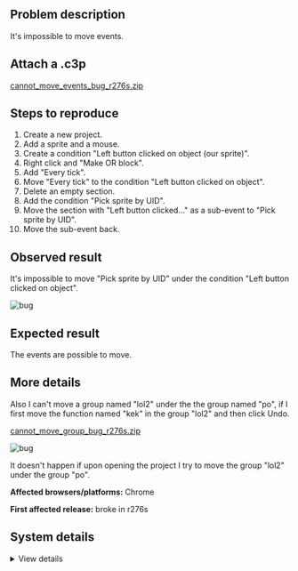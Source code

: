 ## Problem description

It's impossible to move events.

## Attach a .c3p

[cannot_move_events_bug_r276s.zip](https://github.com/WilsonPercival/WilsonPercival/files/7721038/cannot_move_events_bug_r276s.zip)

## Steps to reproduce

1. Create a new project.
2. Add a sprite and a mouse.
3. Create a condition "Left button clicked on object (our sprite)".
4. Right click and "Make OR block".
5. Add "Every tick".
6. Move "Every tick" to the condition "Left button clicked on object".
7. Delete an empty section.
8. Add the condition "Pick sprite by UID".
9. Move the section with "Left button clicked..." as a sub-event to "Pick sprite by UID".
10. Move the sub-event back.

## Observed result

It's impossible to move "Pick sprite by UID" under the condition "Left button clicked on object".

![bug](https://user-images.githubusercontent.com/91274932/146223851-d005dad1-b5ab-4b8a-b6a0-eed49f9117a5.gif)

## Expected result

The events are possible to move.

## More details

Also I can't move a group named "lol2" under the the group named "po", if I first move the function named "kek" in the group "lol2" and then click Undo.

[cannot_move_group_bug_r276s.zip](https://github.com/WilsonPercival/WilsonPercival/files/7721135/cannot_move_group_bug_r276s.zip)

![bug](https://user-images.githubusercontent.com/91274932/146226296-727d7af9-3271-4564-9ff7-1a5b0c67dfdc.gif)

It doesn't happen if upon opening the project I try to move the group "lol2" under the group "po".

**Affected browsers/platforms:** Chrome

**First affected release:** broke in r276s

## System details

<details><summary>View details</summary>

Platform information
Browser: Chrome
Browser version: 95.0.4638.54
Browser engine: Chromium
Context: browser
Operating system: Windows
Operating system version: 7
Device type: desktop
Device pixel ratio: 1
Logical CPU cores: 2
Approx. device memory: 4 GB
User agent: Mozilla/5.0 (Windows NT 6.1; Win64; x64) AppleWebKit/537.36 (KHTML, like Gecko) Chrome/95.0.4638.54 Safari/537.36
C3 release: r276 (stable)
Language setting: en-US

Local storage
Storage quota (approx): 59 gb
Storage usage (approx): 285 mb (0.5%)
Persistant storage: No

Browser support notes
This list contains missing features that are not required, but could improve performance or user experience if supported.

UI effects are disabled in settings.
WebGL 2+ is not supported. Rendering quality and features may be affected.
WebGL information
Version string: WebGL 1.0 (OpenGL ES 2.0 Chromium)
Numeric version: 1
Supports NPOT textures: partial
Supports GPU profiling: no
Supports highp precision: yes
Vendor: Google Inc. (Intel)
Renderer: ANGLE (Intel, Intel(R) HD Graphics Direct3D9Ex vs_3_0 ps_3_0, igdumdim64.dll-10.18.10.4653)
Major performance caveat: no
Maximum texture size: 8192
Point size range: 1 to 256
Extensions:

ANGLE_instanced_arrays
EXT_blend_minmax
EXT_color_buffer_half_float
EXT_float_blend
EXT_frag_depth
EXT_shader_texture_lod
EXT_texture_filter_anisotropic
WEBKIT_EXT_texture_filter_anisotropic
EXT_sRGB
KHR_parallel_shader_compile
OES_element_index_uint
OES_standard_derivatives
OES_texture_float
OES_texture_float_linear
OES_texture_half_float
OES_texture_half_float_linear
OES_vertex_array_object
WEBGL_color_buffer_float
WEBGL_compressed_texture_s3tc
WEBKIT_WEBGL_compressed_texture_s3tc
WEBGL_compressed_texture_s3tc_srgb
WEBGL_debug_renderer_info
WEBGL_debug_shaders
WEBGL_depth_texture
WEBKIT_WEBGL_depth_texture
WEBGL_lose_context
WEBKIT_WEBGL_lose_context
WEBGL_multi_draw
Audio information
System sample rate: 48000 Hz
Output channels: 2
Output interpretation: speakers
Supported decode formats:

WebM Opus (audio/webm; codecs=opus)
Ogg Opus (audio/ogg; codecs=opus)
WebM Vorbis (audio/webm; codecs=vorbis)
Ogg Vorbis (audio/ogg; codecs=vorbis)
MPEG-4 AAC (audio/mp4; codecs=mp4a.40.5)
MP3 (audio/mpeg)
FLAC (audio/flac)
PCM WAV (audio/wav; codecs=1)
Supported encode formats:

WebM Opus (audio/webm; codecs=opus)
Video information
Supported decode formats:

WebM AV1 (video/webm; codecs=av01.0.00M.08)
MP4 AV1 (video/mp4; codecs=av01.0.00M.08)
WebM VP9 (video/webm; codecs=vp9)
WebM VP8 (video/webm; codecs=vp8)
Ogg Theora (video/ogg; codecs=theora)
H.264 (video/mp4; codecs=avc1.42E01E)
Supported encode formats:

WebM VP9 (video/webm; codecs=vp9)
WebM VP8 (video/webm; codecs=vp8)

</details>
